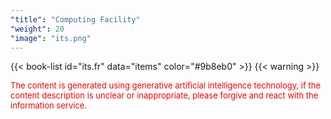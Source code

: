 ```yaml
---
"title": "Computing Facility"
"weight": 20
"image": "its.png"
---
```


{{< book-list id="its.fr" data="items" color="#9b8eb0" >}}
{{< warning >}}
<p>
   <font color="red" size="2pt">The content is generated using generative artificial intelligence technology, if the content description is unclear or inappropriate, please forgive and react with the information service.</font>
</p>

